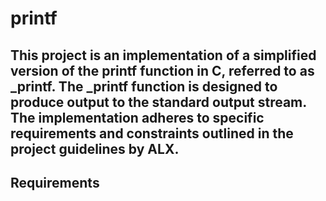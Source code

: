 # printf
This project is an implementation of a simplified version of the printf function in C, referred to as _printf. The _printf function is designed to produce output to the standard output stream. The implementation adheres to specific requirements and constraints outlined in the project guidelines by ALX.
----------------
## Requirements
